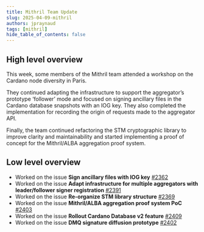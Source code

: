 ```yaml
---
title: Mithril Team Update
slug: 2025-04-09-mithril
authors: jpraynaud
tags: [mithril]
hide_table_of_contents: false
---
```


## High level overview

This week, some members of the Mithril team attended a workshop on the Cardano node diversity in Paris.

They continued adapting the infrastructure to support the aggregator’s prototype ‘follower’ mode and focused on signing ancillary files in the Cardano database snapshots with an IOG key. They also completed the implementation for recording the origin of requests made to the aggregator API.

Finally, the team continued refactoring the STM cryptographic library to improve clarity and maintainability and started implementing a proof of concept for the Mithril/ALBA aggregation proof system.

## Low level overview

- Worked on the issue **Sign ancillary files with IOG key** [#2362](https://github.com/input-output-hk/mithril/issues/2362)
- Worked on the issue **Adapt infrastructure for multiple aggregators with leader/follower signer registration** [#2391](https://github.com/input-output-hk/mithril/issues/2391)
- Worked on the issue **Re-organize STM library structure** [#2369](https://github.com/input-output-hk/mithril/issues/2369)
- Worked on the issue **Mithril/ALBA aggregation proof system PoC** [#2403](https://github.com/input-output-hk/mithril/issues/2403)
- Worked on the issue **Rollout Cardano Database v2 feature** [#2409](https://github.com/input-output-hk/mithril/issues/2409)
- Worked on the issue **DMQ signature diffusion prototype** [#2402](https://github.com/input-output-hk/mithril/issues/2402)
